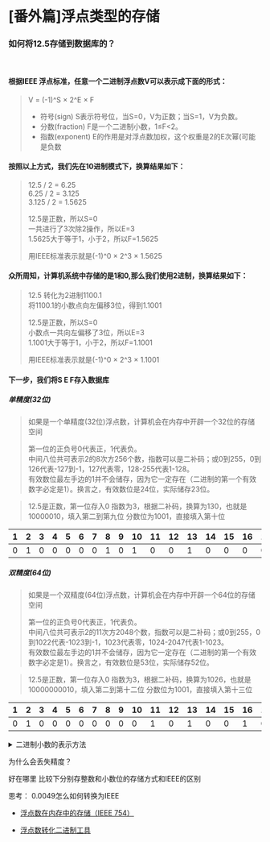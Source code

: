 # [番外篇]浮点类型的存储

### 如何将12.5存储到数据库的？
<br>

#### 根据IEEE 浮点标准，任意一个二进制浮点数V可以表示成下面的形式：
> V = (-1)^S × 2^E × F  
> - 符号(sign) S表示符号位，当S=0，V为正数；当S=1，V为负数。  
> - 分数(fraction) F是一个二进制小数，1≤F<2。
> - 指数(exponent) E的作用是对浮点数加权，这个权重是2的E次幂(可能是负数

#### 按照以上方式，我们先在10进制模式下，换算结果如下：
>12.5 / 2 = 6.25  
>6.25 / 2 = 3.125  
>3.125 / 2 = 1.5625  
>
>12.5是正数，所以S=0  
>一共进行了3次除2操作，所以E=3  
>1.5625大于等于1，小于2，所以F=1.5625  
>
>用IEEE标准表示就是(-1)^0  × 2^3 × 1.5625  

#### 众所周知，计算机系统中存储的是1和0,那么我们使用2进制，换算结果如下：
> 12.5 转化为2进制1100.1  
> 将1100.1的小数点向左偏移3位，得到1.1001
>
>12.5是正数，所以S=0  
>小数点一共向左偏移了3位，所以E=3  
>1.1001大于等于1，小于2，所以F=1.1001  
>
>用IEEE标准表示就是(-1)^0 × 2^3 × 1.1001  

#### 下一步，我们将S E F存入数据库

##### 单精度(32位)
> 如果是一个单精度(32位)浮点数，计算机会在内存中开辟一个32位的存储空间  
>
> 第一位的正负号0代表正，1代表负。  
> 中间八位共可表示2的8次方256个数，指数可以是二补码；或0到255，0到126代表-127到-1，127代表零，128-255代表1-128。  
> 有效数位最左手边的1并不会储存，因为它一定存在（二进制的第一个有效数字必定是1）。换言之，有效数位是24位，实际储存23位。

> 12.5是正数，第一位存入0
> 指数为3，根据二补码，换算为130，也就是10000010，填入第二到第九位
> 分数位为1001，直接填入第十位

|1	|2	|3	|4	|5	|6	|7	|8	|9	|10	|11	|12	|13	|14	|15	|16	|17	|18	|19	|20	|21	|22	|23	|24	|25	|26	|27	|28	|29	|30	|31	|32
|-	|-	|-	|-	|-	|-	|-	|-	|-	|-	|-	|-	|-	|-	|-	|-	|-	|-	|-	|-	|-	|-	|-	|-	|-	|-	|-	|-	|-	|-	|-	|-
|0	|1	|0	|0	|0	|0	|0	|1	|0	|1	|0	|0	|1	|0	|0	|0	|0	|0	|0	|0	|0	|0	|0	|0	|0	|0	|0	|0	|0	|0	|0	|0


##### 双精度(64位)
> 如果是一个双精度(64位)浮点数，计算机会在内存中开辟一个64位的存储空间  
>
> 第一位的正负号0代表正，1代表负。  
> 中间八位共可表示2的11次方2048个数，指数可以是二补码；或0到255，0到1022代表-1023到-1，1023代表零，1024-2047代表1-1023。  
> 有效数位最左手边的1并不会储存，因为它一定存在（二进制的第一个有效数字必定是1）。换言之，有效数位是53位，实际储存52位。

> 12.5是正数，第一位存入0
> 指数为3，根据二补码，换算为1026，也就是10000000010，填入第二到第十二位
> 分数位为1001，直接填入第十三位

|1	|2	|3	|4	|5	|6	|7	|8	|9	|10	|11	|12	|13	|14	|15	|16	|17	|18	|19	|20	|21	|22	|23	|24	|25	|26	|27	|28	|29	|30	|31	|32	|33	|34	|35	|36	|37	|38	|39	|40	|41	|42	|43	|44	|45	|46	|47	|48	|49	|50	|51	|52	|53	|54	|55	|56	|57	|58	|59	|60	|61	|62	|63	|64
|-	|-	|-	|-	|-	|-	|-	|-	|-	|-	|-	|-	|-	|-	|-	|-	|-	|-	|-	|-	|-	|-	|-	|-	|-	|-	|-	|-	|-	|-	|-	|-  |-	|-	|-	|-	|-	|-	|-	|-	|-	|-	|-	|-	|-	|-	|-	|-	|-	|-	|-	|-	|-	|-	|-	|-	|-	|-	|-	|-	|-	|-	|-	|-
|0	|1	|0	|0	|0	|0	|0	|0	|0	|0	|1	|0	|1	|0	|0	|1	|0	|0	|0	|0	|0	|0	|0	|0	|0	|0	|0	|0	|0	|0	|0	|0  |0	|0	|0	|0	|0	|0	|0	|0	|0	|0	|0	|0	|0	|0	|0	|0	|0	|0	|0	|0	|0	|0	|0	|0	|0	|0	|0	|0	|0	|0	|0	|0	|

<details>
<summary>二进制小数的表示方法</summary>
<pre><code>
<br>
0.625转换为二进制
<br>
0.625 * 2 = 1.25  进位，计1
0.25 * 2 = 0.5    不进位，计0
0.5 * 2 = 1.0     进位，计1
<br>
最终获得二进制位0.101
<br>
2^-1 + 2^-3 = 0.625
<br>
<br>
0.3转化为二进制
0.3 * 2 = 0.6     不进位，计0
0.6 * 2 = 1.2     进位，计1
0.2 * 2 = 0.4     不进位，计0
0.4 * 2 = 0.8     不进位，计0
0.8 * 2 = 1.6     进位，计1
0.6 * 2 = 1.2     进位，计1
0.2 * 2 = 0.4     不进位，计0
0.4 * 2 = 0.8     不进位，计0
0.8 * 2 = 1.6     进位，计1
<br>
最终获得二进制位0.010011001
<br>
2^-2 + 2^-5 + 2^-6 + 2^-9 = 0.298828125

</code></pre>
</details>



为什么会丢失精度？

好在哪里
比较下分别存整数和小数位的存储方式和IEEE的区别


思考：
0.0049怎么如何转换为IEEE

- [浮点数在内存中的存储（IEEE 754）](https://zh.wikipedia.org/wiki/IEEE_754)  

- [浮点数转化二进制工具](http://weitz.de/ieee/)  
